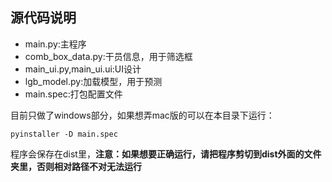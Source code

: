 ## 源代码说明

- main.py:主程序
- comb_box_data.py:干员信息，用于筛选框
- main_ui.py,main_ui.ui:UI设计
- lgb_model.py:加载模型，用于预测
- main.spec:打包配置文件

目前只做了windows部分，如果想弄mac版的可以在本目录下运行：

```
pyinstaller -D main.spec
```

程序会保存在dist里，**注意：如果想要正确运行，请把程序剪切到dist外面的文件夹里，否则相对路径不对无法运行**
